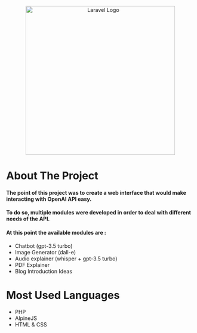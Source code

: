 <p align="center"><a><img src="https://askwise.online/askwiselogo.webp" width="400" alt="Laravel Logo"></a></p>

# About The Project
#### The point of this project was to create a web interface that would make interacting with OpenAI API easy. 
#### To do so, multiple modules were developed in order to deal with different needs of the API.
#### At this point the available modules are :

- Chatbot (gpt-3.5 turbo)
- Image Generator (dall-e)
- Audio explainer (whisper + gpt-3.5 turbo)
- PDF Explainer
- Blog Introduction Ideas


# Most Used Languages
- PHP
- AlpineJS
- HTML & CSS
  
